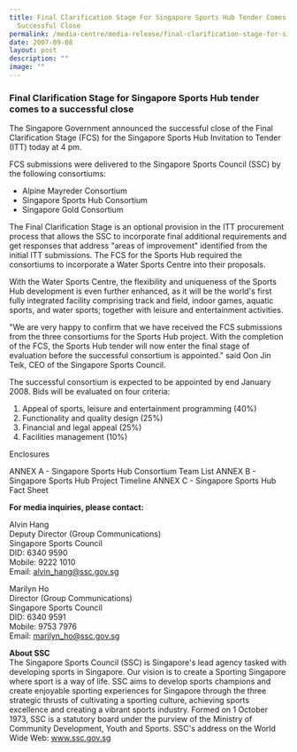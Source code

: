 ```yaml
---
title: Final Clarification Stage For Singapore Sports Hub Tender Comes To A
  Successful Close
permalink: /media-centre/media-release/final-clarification-stage-for-singapore-sports-hub-tender-comes-to-a/
date: 2007-09-08
layout: post
description: ""
image: ""
---
```

### **Final Clarification Stage for Singapore Sports Hub tender comes to a successful close**

The Singapore Government announced the successful close of the Final Clarification Stage (FCS) for the Singapore Sports Hub Invitation to Tender (ITT) today at 4 pm.

FCS submissions were delivered to the Singapore Sports Council (SSC) by the following consortiums:

* Alpine Mayreder Consortium
* Singapore Sports Hub Consortium
* Singapore Gold Consortium

The Final Clarification Stage is an optional provision in the ITT procurement process that allows the SSC to incorporate final additional requirements and get responses that address "areas of improvement" identified from the initial ITT submissions. The FCS for the Sports Hub required the consortiums to incorporate a Water Sports Centre into their proposals.

With the Water Sports Centre, the flexibility and uniqueness of the Sports Hub development is even further enhanced, as it will be the world's first fully integrated facility comprising track and field, indoor games, aquatic sports, and water sports; together with leisure and entertainment activities.

"We are very happy to confirm that we have received the FCS submissions from the three consortiums for the Sports Hub project. With the completion of the FCS, the Sports Hub tender will now enter the final stage of evaluation before the successful consortium is appointed." said Oon Jin Teik, CEO of the Singapore Sports Council.

The successful consortium is expected to be appointed by end January 2008. Bids will be evaluated on four criteria:

1. Appeal of sports, leisure and entertainment programming (40%)
2. Functionality and quality design (25%)
3. Financial and legal appeal (25%)
4. Facilities management (10%)

Enclosures

ANNEX A - Singapore Sports Hub Consortium Team List
ANNEX B - Singapore Sports Hub Project Timeline
ANNEX C - Singapore Sports Hub Fact Sheet


**For media inquiries, please contact:**

Alvin Hang
<br>
Deputy Director (Group Communications)
<br>
Singapore Sports Council
<br>
DID: 6340 9590
<br>
Mobile: 9222 1010
<br>
Email: [alvin_hang@ssc.gov.sg](mailto:alvin_hang@ssc.gov.sg)

Marilyn Ho
<br>
Director (Group Communications)
<br>
Singapore Sports Council
<br>
DID: 6340 9591
<br>
Mobile: 9753 7976
<br>
Email: [marilyn_ho@ssc.gov.sg](mailto:marilyn_ho@ssc.gov.sg)


**About SSC**
<br>
The Singapore Sports Council (SSC) is Singapore's lead agency tasked with developing sports in Singapore. Our vision is to create a Sporting Singapore where sport is a way of life. SSC aims to develop sports champions and create enjoyable sporting experiences for Singapore through the three strategic thrusts of cultivating a sporting culture, achieving sports excellence and creating a vibrant sports industry. Formed on 1 October 1973, SSC is a statutory board under the purview of the Ministry of Community Development, Youth and Sports. SSC's address on the World Wide Web: www.ssc.gov.sg